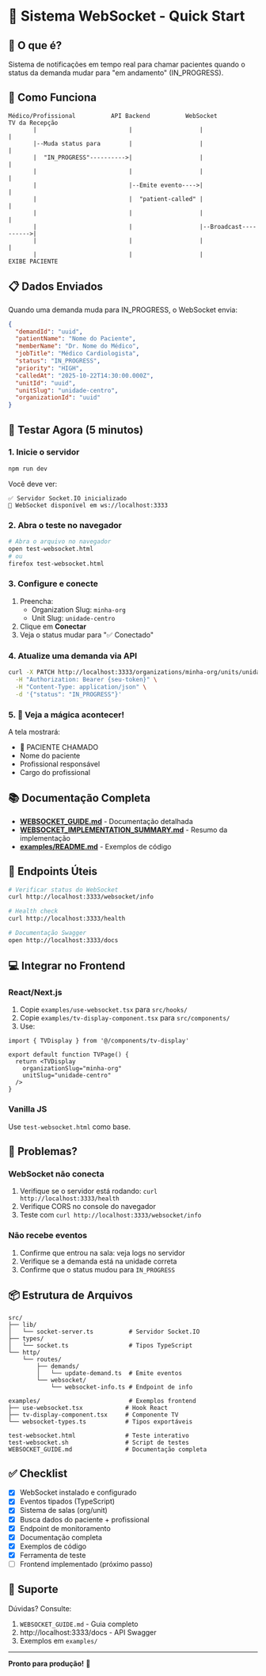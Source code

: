 # 🔌 Sistema WebSocket - Quick Start

## 🎯 O que é?

Sistema de notificações em tempo real para chamar pacientes quando o status da demanda mudar para "em andamento" (IN_PROGRESS).

## 🚀 Como Funciona

```
Médico/Profissional          API Backend          WebSocket          TV da Recepção
       |                          |                   |                      |
       |--Muda status para        |                   |                      |
       |  "IN_PROGRESS"---------->|                   |                      |
       |                          |                   |                      |
       |                          |--Emite evento---->|                      |
       |                          |  "patient-called" |                      |
       |                          |                   |                      |
       |                          |                   |--Broadcast---------->|
       |                          |                   |                      |
       |                          |                   |              EXIBE PACIENTE
```

## 📋 Dados Enviados

Quando uma demanda muda para IN_PROGRESS, o WebSocket envia:

```json
{
  "demandId": "uuid",
  "patientName": "Nome do Paciente",
  "memberName": "Dr. Nome do Médico",
  "jobTitle": "Médico Cardiologista",
  "status": "IN_PROGRESS",
  "priority": "HIGH",
  "calledAt": "2025-10-22T14:30:00.000Z",
  "unitId": "uuid",
  "unitSlug": "unidade-centro",
  "organizationId": "uuid"
}
```

## 🧪 Testar Agora (5 minutos)

### 1. Inicie o servidor

```bash
npm run dev
```

Você deve ver:
```
✅ Servidor Socket.IO inicializado
🔌 WebSocket disponível em ws://localhost:3333
```

### 2. Abra o teste no navegador

```bash
# Abra o arquivo no navegador
open test-websocket.html
# ou
firefox test-websocket.html
```

### 3. Configure e conecte

1. Preencha:
   - Organization Slug: `minha-org`
   - Unit Slug: `unidade-centro`
2. Clique em **Conectar**
3. Veja o status mudar para "✅ Conectado"

### 4. Atualize uma demanda via API

```bash
curl -X PATCH http://localhost:3333/organizations/minha-org/units/unidade-centro/demands/{demandId} \
  -H "Authorization: Bearer {seu-token}" \
  -H "Content-Type: application/json" \
  -d '{"status": "IN_PROGRESS"}'
```

### 5. 🎉 Veja a mágica acontecer!

A tela mostrará:
- 🔔 PACIENTE CHAMADO
- Nome do paciente
- Profissional responsável
- Cargo do profissional

## 📚 Documentação Completa

- **[WEBSOCKET_GUIDE.md](./WEBSOCKET_GUIDE.md)** - Documentação detalhada
- **[WEBSOCKET_IMPLEMENTATION_SUMMARY.md](./WEBSOCKET_IMPLEMENTATION_SUMMARY.md)** - Resumo da implementação
- **[examples/README.md](./examples/README.md)** - Exemplos de código

## 🔗 Endpoints Úteis

```bash
# Verificar status do WebSocket
curl http://localhost:3333/websocket/info

# Health check
curl http://localhost:3333/health

# Documentação Swagger
open http://localhost:3333/docs
```

## 💻 Integrar no Frontend

### React/Next.js

1. Copie `examples/use-websocket.tsx` para `src/hooks/`
2. Copie `examples/tv-display-component.tsx` para `src/components/`
3. Use:

```tsx
import { TVDisplay } from '@/components/tv-display'

export default function TVPage() {
  return <TVDisplay 
    organizationSlug="minha-org" 
    unitSlug="unidade-centro" 
  />
}
```

### Vanilla JS

Use `test-websocket.html` como base.

## 🐛 Problemas?

### WebSocket não conecta

1. Verifique se o servidor está rodando: `curl http://localhost:3333/health`
2. Verifique CORS no console do navegador
3. Teste com `curl http://localhost:3333/websocket/info`

### Não recebe eventos

1. Confirme que entrou na sala: veja logs no servidor
2. Verifique se a demanda está na unidade correta
3. Confirme que o status mudou para `IN_PROGRESS`

## 📦 Estrutura de Arquivos

```
src/
├── lib/
│   └── socket-server.ts          # Servidor Socket.IO
├── types/
│   └── socket.ts                 # Tipos TypeScript
└── http/
    └── routes/
        ├── demands/
        │   └── update-demand.ts  # Emite eventos
        └── websocket/
            └── websocket-info.ts # Endpoint de info

examples/                         # Exemplos frontend
├── use-websocket.tsx            # Hook React
├── tv-display-component.tsx     # Componente TV
└── websocket-types.ts           # Tipos exportáveis

test-websocket.html              # Teste interativo
test-websocket.sh                # Script de testes
WEBSOCKET_GUIDE.md               # Documentação completa
```

## ✅ Checklist

- [x] WebSocket instalado e configurado
- [x] Eventos tipados (TypeScript)
- [x] Sistema de salas (org/unit)
- [x] Busca dados do paciente + profissional
- [x] Endpoint de monitoramento
- [x] Documentação completa
- [x] Exemplos de código
- [x] Ferramenta de teste
- [ ] Frontend implementado (próximo passo)

## 🤝 Suporte

Dúvidas? Consulte:
1. `WEBSOCKET_GUIDE.md` - Guia completo
2. http://localhost:3333/docs - API Swagger
3. Exemplos em `examples/`

---

**Pronto para produção!** 🚀
